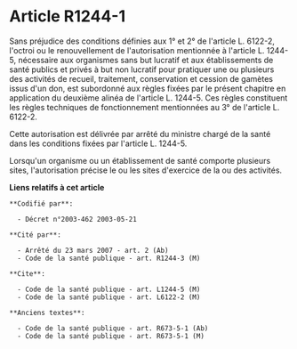 # Article R1244-1

Sans préjudice des conditions définies aux 1° et 2° de l'article L. 6122-2, l'octroi ou le renouvellement de l'autorisation
mentionnée à l'article L. 1244-5, nécessaire aux organismes sans but lucratif et aux établissements de santé publics et
privés à but non lucratif pour pratiquer une ou plusieurs des activités de recueil, traitement, conservation et cession de
gamètes issus d'un don, est subordonné aux règles fixées par le présent chapitre en application du deuxième alinéa de
l'article L. 1244-5. Ces règles constituent les règles techniques de fonctionnement mentionnées au 3° de l'article L. 6122-2.

Cette autorisation est délivrée par arrêté du ministre chargé de la santé dans les conditions fixées par l'article L. 1244-5.

Lorsqu'un organisme ou un établissement de santé comporte plusieurs sites, l'autorisation précise le ou les sites d'exercice
de la ou des activités.

**Liens relatifs à cet article**

	**Codifié par**:

	  - Décret n°2003-462 2003-05-21

	**Cité par**:

	  - Arrêté du 23 mars 2007 - art. 2 (Ab)
	  - Code de la santé publique - art. R1244-3 (M)

	**Cite**:

	  - Code de la santé publique - art. L1244-5 (M)
	  - Code de la santé publique - art. L6122-2 (M)

	**Anciens textes**:

	  - Code de la santé publique - art. R673-5-1 (Ab)
	  - Code de la santé publique - art. R673-5-1 (M)
